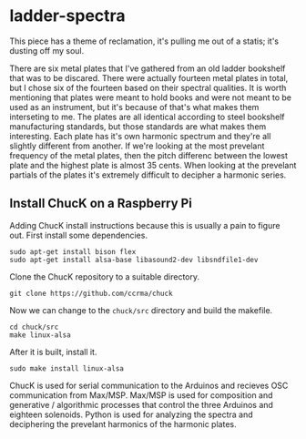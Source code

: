 # ladder-spectra

This piece has a theme of reclamation, it's pulling me out of a statis; it's dusting off my soul.

There are six metal plates that I've gathered from an old ladder bookshelf that was to be discared. There were actually fourteen metal plates in total, but I chose six of the fourteen based on their spectral qualities. It is worth mentioning that plates were meant to hold books and were not meant to be used as an instrument, but it's because of that's what makes them interseting to me. The plates are all identical according to steel bookshelf manufacturing standards, but those standards are what makes them interesting. Each plate has it's own harmonic spectrum and they're all slightly different from another. If we're looking at the most prevelant frequency of the metal plates, then the pitch differenc between the lowest plate and the highest plate is almost 35 cents. When looking at the prevelant partials of the plates it's extremely difficult to decipher a harmonic series.



Install ChucK on a Raspberry Pi
----------------------------------

Adding ChucK install instructions because this is usually a pain to figure out. First install some dependencies.

    sudo apt-get install bison flex
    sudo apt-get install alsa-base libasound2-dev libsndfile1-dev

Clone the ChucK repository to a suitable directory.

    git clone https://github.com/ccrma/chuck

Now we can change to the `chuck/src` directory and build the makefile.

    cd chuck/src
    make linux-alsa

After it is built, install it.

    sudo make install linux-alsa

ChucK is used for serial communication to the Arduinos and recieves OSC communication from Max/MSP.
Max/MSP is used for composition and generative / algorithmic processes that control the three Arduinos and eighteen solenoids.
Python is used for analyzing the spectra and deciphering the prevelant harmonics of the harmonic plates.
